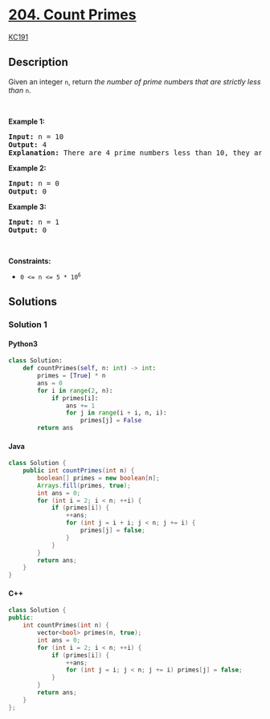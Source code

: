 <!-- problem:start -->

# [204. Count Primes](https://leetcode.com/problems/count-primes)

[KC191](/204.Count%20Primes/README.md)

## Description

<!-- description:start -->

<p>Given an integer <code>n</code>, return <em>the number of prime numbers that are strictly less than</em> <code>n</code>.</p>

<p>&nbsp;</p>
<p><strong class="example">Example 1:</strong></p>

<pre>
<strong>Input:</strong> n = 10
<strong>Output:</strong> 4
<strong>Explanation:</strong> There are 4 prime numbers less than 10, they are 2, 3, 5, 7.
</pre>

<p><strong class="example">Example 2:</strong></p>

<pre>
<strong>Input:</strong> n = 0
<strong>Output:</strong> 0
</pre>

<p><strong class="example">Example 3:</strong></p>

<pre>
<strong>Input:</strong> n = 1
<strong>Output:</strong> 0
</pre>

<p>&nbsp;</p>
<p><strong>Constraints:</strong></p>

<ul>
	<li><code>0 &lt;= n &lt;= 5 * 10<sup>6</sup></code></li>
</ul>

<!-- description:end -->

## Solutions

<!-- solution:start -->

### Solution 1

<!-- tabs:start -->

#### Python3

```python
class Solution:
    def countPrimes(self, n: int) -> int:
        primes = [True] * n
        ans = 0
        for i in range(2, n):
            if primes[i]:
                ans += 1
                for j in range(i + i, n, i):
                    primes[j] = False
        return ans
```

#### Java

```java
class Solution {
    public int countPrimes(int n) {
        boolean[] primes = new boolean[n];
        Arrays.fill(primes, true);
        int ans = 0;
        for (int i = 2; i < n; ++i) {
            if (primes[i]) {
                ++ans;
                for (int j = i + i; j < n; j += i) {
                    primes[j] = false;
                }
            }
        }
        return ans;
    }
}
```

#### C++

```cpp
class Solution {
public:
    int countPrimes(int n) {
        vector<bool> primes(n, true);
        int ans = 0;
        for (int i = 2; i < n; ++i) {
            if (primes[i]) {
                ++ans;
                for (int j = i; j < n; j += i) primes[j] = false;
            }
        }
        return ans;
    }
};
```

<!-- tabs:end -->

<!-- solution:end -->

<!-- problem:end -->
